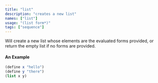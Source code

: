 ```yaml
---
title: "list"
description: "creates a new list"
names: ["list"]
usage: "(list form*)"
tags: ["sequence"]
---
```


Will create a new list whose elements are the evaluated forms provided, or return the empty list if no forms are provided.

#### An Example

```scheme
(define x "hello")
(define y "there")
(list x y)
```
